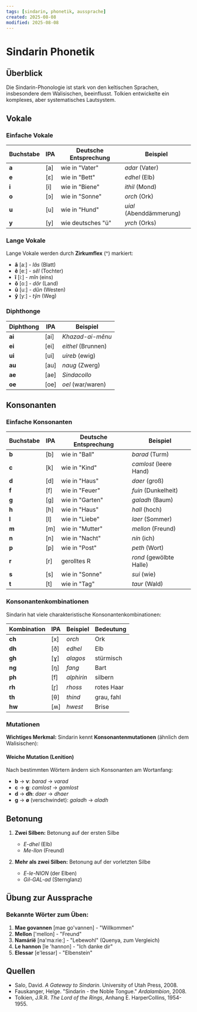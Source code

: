 ```yaml
---
tags: [sindarin, phonetik, aussprache]
created: 2025-08-08
modified: 2025-08-08
---
```


# Sindarin Phonetik

## Überblick

Die Sindarin-Phonologie ist stark von den keltischen Sprachen, insbesondere dem Walisischen, beeinflusst. Tolkien entwickelte ein komplexes, aber systematisches Lautsystem.

## Vokale

### Einfache Vokale
| Buchstabe | IPA | Deutsche Entsprechung | Beispiel                |
| --------- | --- | --------------------- | ----------------------- |
| **a**     | [a] | wie in "Vater"        | *adar* (Vater)          |
| **e**     | [ɛ] | wie in "Bett"         | *edhel* (Elb)           |
| **i**     | [i] | wie in "Biene"        | *ithil* (Mond)          |
| **o**     | [ɔ] | wie in "Sonne"        | *orch* (Ork)            |
| **u**     | [u] | wie in "Hund"         | *uial* (Abenddämmerung) |
| **y**     | [y] | wie deutsches "ü"     | *yrch* (Orks)           |

### Lange Vokale
Lange Vokale werden durch **Zirkumflex** (^) markiert:
- **â** [aː] - *lâs* (Blatt)
- **ê** [eː] - *sêl* (Tochter) 
- **î** [iː] - *mîn* (eins)
- **ô** [oː] - *dôr* (Land)
- **û** [uː] - *dûn* (Westen)
- **ŷ** [yː] - *tŷn* (Weg)

### Diphthonge
| Diphthong | IPA | Beispiel |
|-----------|-----|----------|
| **ai** | [ai] | *Khazad-ai-mênu* |
| **ei** | [ei] | *eithel* (Brunnen) |
| **ui** | [ui] | *uireb* (ewig) |
| **au** | [au] | *naug* (Zwerg) |
| **ae** | [ae] | *Sindacollo* |
| **oe** | [oe] | *oel* (war/waren) |

## Konsonanten

### Einfache Konsonanten
| Buchstabe | IPA | Deutsche Entsprechung | Beispiel |
|-----------|-----|----------------------|----------|
| **b** | [b] | wie in "Ball" | *barad* (Turm) |
| **c** | [k] | wie in "Kind" | *camlost* (leere Hand) |
| **d** | [d] | wie in "Haus" | *daer* (groß) |
| **f** | [f] | wie in "Feuer" | *fuin* (Dunkelheit) |
| **g** | [g] | wie in "Garten" | *galadh* (Baum) |
| **h** | [h] | wie in "Haus" | *hall* (hoch) |
| **l** | [l] | wie in "Liebe" | *laer* (Sommer) |
| **m** | [m] | wie in "Mutter" | *mellon* (Freund) |
| **n** | [n] | wie in "Nacht" | *nín* (ich) |
| **p** | [p] | wie in "Post" | *peth* (Wort) |
| **r** | [r] | gerolltes R | *rond* (gewölbte Halle) |
| **s** | [s] | wie in "Sonne" | *sui* (wie) |
| **t** | [t] | wie in "Tag" | *taur* (Wald) |

### Konsonantenkombinationen
Sindarin hat viele charakteristische Konsonantenkombinationen:

| Kombination | IPA | Beispiel | Bedeutung |
|-------------|-----|----------|-----------|
| **ch** | [x] | *orch* | Ork |
| **dh** | [ð] | *edhel* | Elb |
| **gh** | [ɣ] | *alagos* | stürmisch |
| **ng** | [ŋ] | *fang* | Bart |
| **ph** | [f] | *alphirin* | silbern |
| **rh** | [r̥] | *rhoss* | rotes Haar |
| **th** | [θ] | *thind* | grau, fahl |
| **hw** | [ʍ] | *hwest* | Brise |

### Mutationen
**Wichtiges Merkmal:** Sindarin kennt **Konsonantenmutationen** (ähnlich dem Walisischen):

#### Weiche Mutation (Lenition)
Nach bestimmten Wörtern ändern sich Konsonanten am Wortanfang:
- **b** → **v**: *barad* → *varad*
- **c** → **g**: *camlost* → *gamlost*
- **d** → **dh**: *daer* → *dhaer*
- **g** → **ø** (verschwindet): *galadh* → *aladh*

## Betonung

1. **Zwei Silben:** Betonung auf der ersten Silbe
   - *E-dhel* (Elb)
   - *Me-llon* (Freund)

2. **Mehr als zwei Silben:** Betonung auf der vorletzten Silbe
   - *E-le-NION* (der Elben)
   - *Gil-GAL-ad* (Sternglanz)

## Übung zur Aussprache

### Bekannte Wörter zum Üben:
1. **Mae govannen** [mae go'vannen] - "Willkommen"
2. **Mellon** ['mellon] - "Freund"
3. **Namárië** [na'maːrieː] - "Lebewohl" (Quenya, zum Vergleich)
4. **Le hannon** [le 'hannon] - "Ich danke dir"
5. **Elessar** [e'lessar] - "Elbenstein"

## Quellen
- Salo, David. *A Gateway to Sindarin*. University of Utah Press, 2008.
- Fauskanger, Helge. "Sindarin - the Noble Tongue." *Ardalambion*, 2008.
- Tolkien, J.R.R. *The Lord of the Rings*, Anhang E. HarperCollins, 1954-1955.